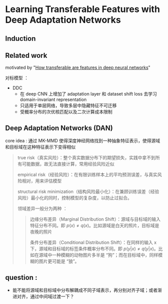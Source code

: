 # Learning Transferable Features with Deep Adaptation Networks

## Induction



## Related work

motivated by "[How transferable are features in deep neural networks][1]"

[1]:https://github.com/yuan-qi5/transfer_learning/blob/main/paper/transferable_feature.md

对标模型 ：

- DDC
  - 在 deep CNN 上增加了 adaptation layer 和 dataset shift loss 去学习 domain-invariant representation 
  - 只适用于单层网络，导致多层中隐藏特征不可迁移
  - 受概率分布的次优核匹配以及二次计算成本限制



 
## Deep Adaptation Networks (DAN)

core idea : 通过 MK-MMD 使得深度神经网络找到一种抽象特征表示，使得源域和目标域在这种特征表示下变得相似




> true risk（真实风险）：整个真实数据分布下的期望损失，实践中拿不到所有可能数据，故无法直接计算，常用经验风险近似
> 
> empirical risk（经验风险）：在有限训练样本上的平均预测误差，与真实风险相对，用来评估模型
>
> structural risk minimization（结构风险最小化）：在兼顾训练误差（经验风险）最小化的同时，控制模型的复杂度，以防止过拟合。
>
> 领域差异一般分为两种 ：
>   > 边缘分布差异（Marginal Distribution Shift）：源域与目标域的输入特征分布不同。即  $p(x) \neq q(x)$。比如源域是白天的照片，目标域是夜晚的照片
>   >
>   > 条件分布差异（Conditional Distribution Shift）：在同样的输入 x 下，源域和目标域的标签条件概率分布不同。即 $p(y|x) \neq q(y|x)$。比如在源域中一种模糊的动物图片多半是 “狗”；而在目标域中，同样模糊的图片更可能是 “狼”。

 


## question :

- 能不能将源域和目标域中分布解耦成不同子域表示，再分别对齐子域；或者渐进对齐，通过中间域过渡一下？
   




